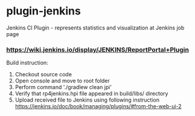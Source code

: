 # plugin-jenkins
Jenkins CI Plugin - represents statistics and visualization at Jenkins job page


### https://wiki.jenkins.io/display/JENKINS/ReportPortal+Plugin

Build instruction:

1. Checkout source code
2. Open console and move to root folder
3. Perform command './gradlew clean jpi'
4. Verify that rp4jenkins.hpi file appeared in build/libs/ directory
5. Upload received file to Jenkins using following instruction https://jenkins.io/doc/book/managing/plugins/#from-the-web-ui-2
